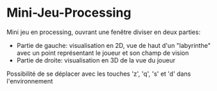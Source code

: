# Mini-Jeu-Processing


Mini jeu en processing, ouvrant une fenêtre diviser en deux parties:
  - Partie de gauche: visualisation en 2D, vue de haut d'un "labyrinthe" avec un point représentant le joueur et son champ de vision
  - Partie de droite: visualisation en 3D de la vue du joueur


Possibilité de se déplacer avec les touches 'z', 'q', 's' et 'd' dans l'environnement 
